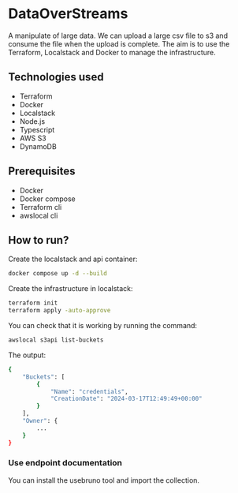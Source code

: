 # DataOverStreams

A manipulate of large data. We can upload a large csv file to s3 and consume the file when the upload is complete.
The aim is to use the Terraform, Localstack and Docker to manage the infrastructure.

## Technologies used

- Terraform
- Docker
- Localstack
- Node.js
- Typescript
- AWS S3
- DynamoDB

## Prerequisites

- Docker
- Docker compose
- Terraform cli
- awslocal cli

## How to run?

Create the localstack and api container:

```sh
docker compose up -d --build
```

Create the infrastructure in localstack:

```sh
terraform init
terraform apply -auto-approve
```

You can check that it is working by running the command:

```sh
awslocal s3api list-buckets
```

The output:

```sh
{
    "Buckets": [
        {
            "Name": "credentials",
            "CreationDate": "2024-03-17T12:49:49+00:00"
        }
    ],
    "Owner": {
        ...
    }
}
```

### Use endpoint documentation

You can install the usebruno tool and import the collection.

